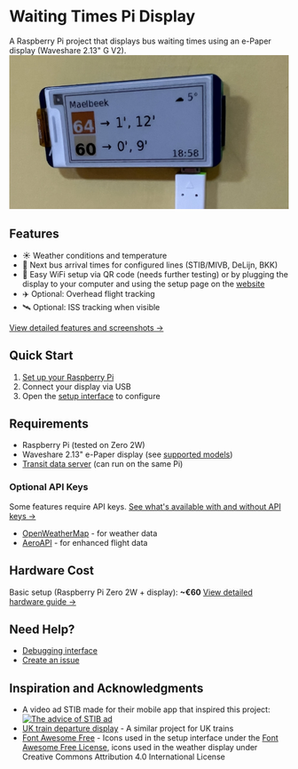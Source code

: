 # Waiting Times Pi Display

A Raspberry Pi project that displays bus waiting times using an e-Paper display (Waveshare 2.13" G V2).
![Display Example](docs/images/display_example_cropped.jpg)

## Features
- ☀️ Weather conditions and temperature
- 🚌 Next bus arrival times for configured lines (STIB/MIVB, DeLijn, BKK)
- 📡 Easy WiFi setup via QR code (needs further testing) or by plugging the display to your computer and using the setup page on the [website](https://bdamokos.github.io/rpi_waiting_time_display/setup/)
- ✈️ Optional: Overhead flight tracking
- 🛰️ Optional: ISS tracking when visible

[View detailed features and screenshots →](https://bdamokos.github.io/rpi_waiting_time_display/features/)

## Quick Start
1. [Set up your Raspberry Pi](https://bdamokos.github.io/rpi_waiting_time_display/setting-up-the-rpi/)
2. Connect your display via USB
3. Open the [setup interface](https://bdamokos.github.io/rpi_waiting_time_display/setup/) to configure

## Requirements
- Raspberry Pi (tested on Zero 2W)
- Waveshare 2.13" e-Paper display (see [supported models](https://bdamokos.github.io/rpi_waiting_time_display/hardware/))
- [Transit data server](https://github.com/bdamokos/brussels_transit) (can run on the same Pi)

### Optional API Keys
Some features require API keys. [See what's available with and without API keys →](https://bdamokos.github.io/rpi_waiting_time_display/api-features/)
- [OpenWeatherMap](https://openweathermap.org/appid) - for weather data
- [AeroAPI](https://www.flightaware.com/commercial/aeroapi) - for enhanced flight data

## Hardware Cost
Basic setup (Raspberry Pi Zero 2W + display): **~€60**
[View detailed hardware guide →](https://bdamokos.github.io/rpi_waiting_time_display/hardware/)

## Need Help?
- [Debugging interface](https://bdamokos.github.io/rpi_waiting_time_display/features/#debugging)
- [Create an issue](https://github.com/bdamokos/rpi_waiting_time_display/issues)

## Inspiration and Acknowledgments
- A video ad STIB made for their mobile app that inspired this project:
  [![The advice of STIB ad](https://img.youtube.com/vi/scZsaJL7S8U/0.jpg)](https://www.youtube.com/watch?v=scZsaJL7S8U)
- [UK train departure display](https://github.com/chrisys/train-departure-display) - A similar project for UK trains
- [Font Awesome Free](https://fontawesome.com) - Icons used in the setup interface under the [Font Awesome Free License](https://fontawesome.com/license/free), icons used in the weather display under Creative Commons Attribution 4.0 International License


